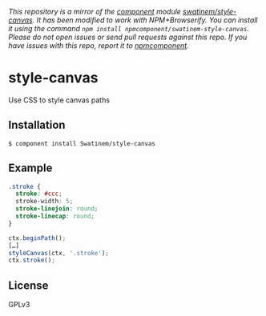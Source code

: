 *This repository is a mirror of the [component](http://component.io) module [swatinem/style-canvas](http://github.com/swatinem/style-canvas). It has been modified to work with NPM+Browserify. You can install it using the command `npm install npmcomponent/swatinem-style-canvas`. Please do not open issues or send pull requests against this repo. If you have issues with this repo, report it to [npmcomponent](https://github.com/airportyh/npmcomponent).*

# style-canvas

  Use CSS to style canvas paths

## Installation

    $ component install Swatinem/style-canvas

## Example

```css
.stroke {
  stroke: #ccc;
  stroke-width: 5;
  stroke-linejoin: round;
  stroke-linecap: round;
}
```

```js
ctx.beginPath();
[…]
styleCanvas(ctx, '.stroke');
ctx.stroke();
```

## License

  GPLv3
